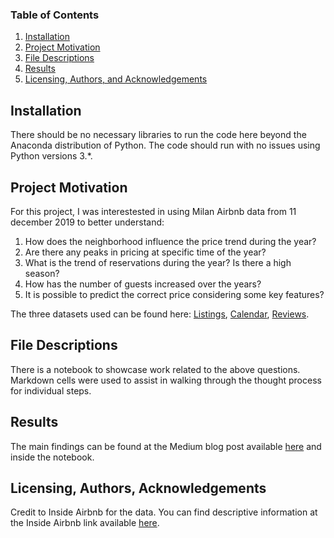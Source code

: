 
### Table of Contents

1. [Installation](#installation)
2. [Project Motivation](#motivation)
3. [File Descriptions](#files)
4. [Results](#results)
5. [Licensing, Authors, and Acknowledgements](#licensing)

## Installation <a name="installation"></a>

There should be no necessary libraries to run the code here beyond the Anaconda distribution of Python.  The code should run with no 
issues using Python versions 3.*.

## Project Motivation<a name="motivation"></a>

For this project, I was interestested in using Milan Airbnb data from 11 december 2019 to better understand:

1. How does the neighborhood influence the price trend during the year?
2. Are there any peaks in pricing at specific time of the year?
3. What is the trend of reservations during the year? Is there a high season?
4. How has the number of guests increased over the years?
5. It is possible to predict the correct price considering some key features?

The three datasets used can be found here: [Listings](http://data.insideairbnb.com/italy/lombardy/milan/2019-12-11/data/listings.csv.gz), [Calendar](http://data.insideairbnb.com/italy/lombardy/milan/2019-12-11/data/calendar.csv.gz), [Reviews](http://data.insideairbnb.com/italy/lombardy/milan/2019-12-11/data/reviews.csv.gz).

## File Descriptions <a name="files"></a>

There is a notebook to showcase work related to the above questions. Markdown cells were used to assist in walking through the
thought process for individual steps.  

## Results<a name="results"></a>

The main findings can be found at the Medium blog post available [here](https://medium.com/@albertocarlone89/an-insight-on-airbnb-in-milan-6fc632d7b14e) and inside the notebook.

## Licensing, Authors, Acknowledgements<a name="licensing"></a>

Credit to Inside Airbnb for the data.  You can find descriptive information at the 
Inside Airbnb link available [here](http://insideairbnb.com/about.html).  
